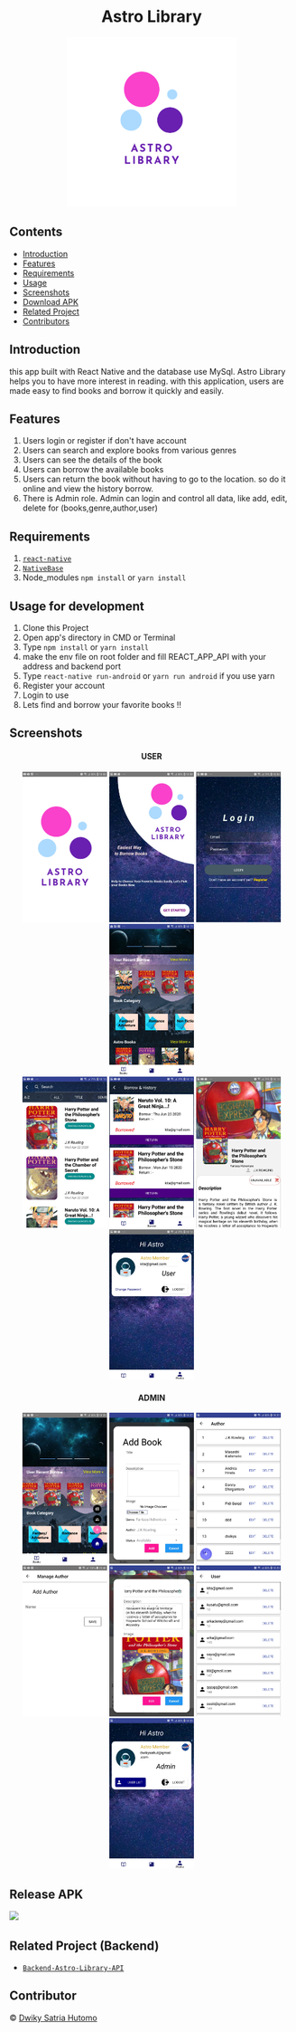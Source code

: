 <h1 align="center">Astro Library</h1>
<p align="center">
  <img width="300" src="./image/astrolibrary.png"/>
</p>

## Contents

- [Introduction](#introduction)
- [Features](#features)
- [Requirements](#requirements)
- [Usage](#usage-for-development)
- [Screenshots](#screenshots)
- [Download APK](#release-apk)
- [Related Project](#related-project-backend)
- [Contributors](#contributor)

## Introduction
this app built with React Native and the database use MySql. Astro Library helps you to have more interest in reading. with this application, users are made easy to find books and borrow it quickly and easily.

## Features
1. Users login or register if don't have account
2. Users can search and explore books from various genres
3. Users can see the details of the book
4. Users can borrow the available books
5. Users can return the book without having to go to the location. so do it online and view the history borrow.
6. There is Admin role. Admin can login and control all data, like add, edit, delete for (books,genre,author,user)



## Requirements

1. [`react-native`](https://facebook.github.io/react-native/docs/getting-started)
2. [`NativeBase`](https://nativebase.io/) 
2. Node_modules `npm install` or `yarn install`


## Usage for development

1. Clone this Project 
2. Open app's directory in CMD or Terminal
3. Type `npm install` or `yarn install`
4. make the env file on root folder and fill REACT_APP_API with your address and backend port
6. Type `react-native run-android` or `yarn run android` if you use yarn
7. Register your account
8. Login to use
9. Lets find and borrow your favorite books !!


 
## Screenshots
<div align="center">
  <h4>USER</h4>
  </div>
  
<div align="center">
  <img width="150" src="./src/assets/screenshot/user/Screenshot_20200630-180807_Astro Library.jpg">
  <img width="150" src="./src/assets/screenshot/user/Screenshot_20200630-180811_Astro Library.jpg">
  <img width="150" src="./src/assets/screenshot/user/Screenshot_20200630-180821_Astro Library.jpg">
  <img width="150" src="./src/assets/screenshot/user/Screenshot_20200630-181951_Astro Library.jpg">

</div>
<div align="center">
    <img width="150" src="./src/assets/screenshot/user/Screenshot_20200630-181039_Astro Library.jpg">
    <img width="150" src="./src/assets/screenshot/user/Screenshot_20200630-181027_Astro Library.jpg">
    <img width="150" src="./src/assets/screenshot/user/Screenshot_20200630-181001_Astro Library.jpg">
    <img width="150" src="./src/assets/screenshot/user/Screenshot_20200630-181009_Astro Library.jpg">
    
</div>
<div align="center">
  <h4>ADMIN</h4>
  </div>
  
<div align="center">
  <img width="150" src="./src/assets/screenshot/admin/Screenshot_20200630-182055_Astro Library.jpg">
  <img width="150" src="./src/assets/screenshot/admin/Screenshot_20200630-182222_Astro Library.jpg">
  <img width="150" src="./src/assets/screenshot/admin/Screenshot_20200630-182237_Astro Library.jpg">

</div>
<div align="center">
    <img width="150" src="./src/assets/screenshot/admin/Screenshot_20200630-204829_Astro Library.jpg">
    <img width="150" src="./src/assets/screenshot/admin/Screenshot_20200630-182318_Astro Library.jpg">
    <img width="150" src="./src/assets/screenshot/admin/Screenshot_20200630-182347_Astro Library.jpg">
    <img width="150" src="./src/assets/screenshot/admin/Screenshot_20200630-182331_Astro Library.jpg">
</div>

## Release APK
<a href="https://drive.google.com/file/d/1YqAIfSCUkXewbln-CFBukvzfRdtfmrPg/view?usp=sharing">
  <img src="https://img.shields.io/badge/Download%20on%20the-Google%20Drive-blue.svg?style=popout&logo=google-drive"/>
</a>

## Related Project (Backend)
* [`Backend-Astro-Library-API`](https://github.com/dwikysahut/Backend-Astro-Library-API)


## Contributor
© [Dwiky Satria Hutomo](https://github.com/dwikysahut 'Dwiky Satria Hutomo')